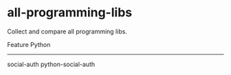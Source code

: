 all-programming-libs
====================

Collect and compare all programming libs.

Feature      Python                  
-------      --------------------
social-auth  python-social-auth
